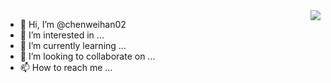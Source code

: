 <img align="right" src="https://github-readme-stats.vercel.app/api?username=chenweian02&show_icons=true&icon_color=CE1D2D&text_color=718096&bg_color=ffffff&hide_title=true" />







- 👋 Hi, I’m @chenweihan02
- 👀 I’m interested in ...
- 🌱 I’m currently learning ...
- 💞️ I’m looking to collaborate on ...
- 📫 How to reach me ...

<!---
chenweihan02/chenweihan02 is a ✨ special ✨ repository because its `README.md` (this file) appears on your GitHub profile.
You can click the Preview link to take a look at your changes.
--->
